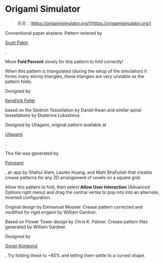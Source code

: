<!--yml
category: 未分类
date: 2024-05-27 14:34:38
-->

# Origami Simulator

> 来源：[https://origamisimulator.org/](https://origamisimulator.org/)

Conventional paper airplane. Pattern entered by

[Scott Pakin](https://www.pakin.org/~scott)

.

Move **Fold Percent** slowly for this pattern to fold correctly!

When this pattern is triangulated (during the setup of the simulation) it forms many skinny triangles, these triangles are very unstable as the pattern folds.

Designed by

[Kendrick Feller](https://www.instagram.com/polyscopes/)

based on the Spidron Tessellation by Daniel Kwan and similar spiral tessellations by Ekaterina Lukasheva.

Designed by Ullagami, original pattern available at

[Ullagami](http://ullagami.com/how-to.php)

.

This file was generated by

[Polygami](https://alam-shahul.github.io/Polygami/)

, an app by Shahul Alam, Lauren Huang, and Mahi Shafiullah that creates crease patterns for any 2D arrangement of voxels on a square grid.

Allow this pattern to fold, then select **Allow User Interaction** (Advanced Options right menu) and drag the central vertex to pop into into an alternate, inverted configuration.

Original design by Emmanuel Mooser. Crease pattern corrected and modified for rigid origami by William Gardner.

Based on Flower Tower design by Chris K. Palmer. Crease pattern files generated by William Gardner.

Designed by

[Goran Konjevod](https://www.organicorigami.com/)

. Try folding these to ~65% and letting them settle to a curved shape.